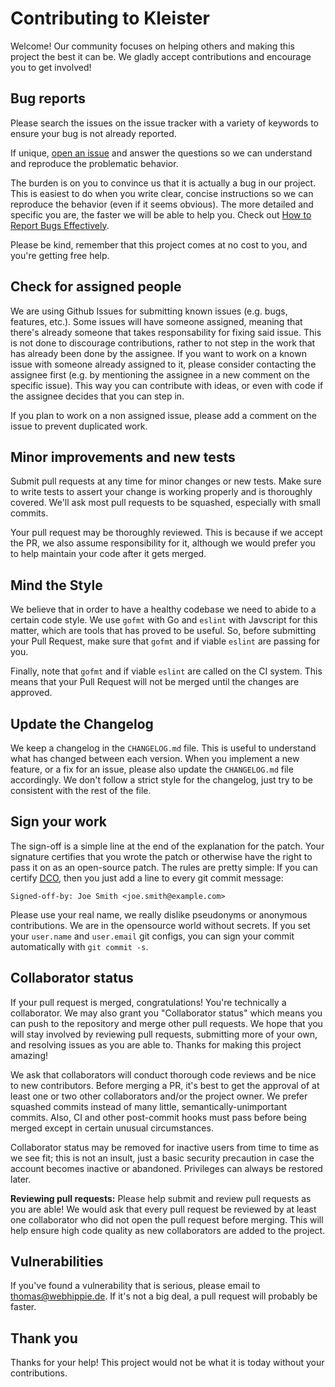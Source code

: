# Contributing to Kleister

Welcome! Our community focuses on helping others and making this project the best it can be. We gladly accept contributions and encourage you to get involved!


## Bug reports

Please search the issues on the issue tracker with a variety of keywords to ensure your bug is not already reported.

If unique, [open an issue](https://github.com/webhippie/go-jenkins/issues) and answer the questions so we can understand and reproduce the problematic behavior.

The burden is on you to convince us that it is actually a bug in our project. This is easiest to do when you write clear, concise instructions so we can reproduce the behavior (even if it seems obvious). The more detailed and specific you are, the faster we will be able to help you. Check out [How to Report Bugs Effectively](http://www.chiark.greenend.org.uk/~sgtatham/bugs.html).

Please be kind, remember that this project comes at no cost to you, and you're getting free help.


## Check for assigned people

We are using Github Issues for submitting known issues (e.g. bugs, features, etc.). Some issues will have someone assigned, meaning that there's already someone that takes responsability for fixing said issue. This is not done to discourage contributions, rather to not step in the work that has already been done by the assignee. If you want to work on a known issue with someone already assigned to it, please consider contacting the assignee first (e.g. by mentioning the assignee in a new comment on the specific issue). This way you can contribute with ideas, or even with code if the assignee decides that you can step in.

If you plan to work on a non assigned issue, please add a comment on the issue to prevent duplicated work.


## Minor improvements and new tests

Submit pull requests at any time for minor changes or new tests. Make sure to write tests to assert your change is working properly and is thoroughly covered. We'll ask most pull requests to be squashed, especially with small commits.

Your pull request may be thoroughly reviewed. This is because if we accept the PR, we also assume responsibility for it, although we would prefer you to help maintain your code after it gets merged.


## Mind the Style

We believe that in order to have a healthy codebase we need to abide to a certain code style. We use `gofmt` with Go and `eslint` with Javscript for this matter, which are tools that has proved to be useful. So, before submitting your Pull Request, make sure that `gofmt` and if viable `eslint` are passing for you.

Finally, note that `gofmt` and if viable `eslint` are called on the CI system. This means that your Pull Request will not be merged until the changes are approved.


## Update the Changelog

We keep a changelog in the `CHANGELOG.md` file. This is useful to understand what has changed between each version. When you implement a new feature, or a fix for an issue, please also update the `CHANGELOG.md` file accordingly. We don't follow a strict style for the changelog, just try to be consistent with the rest of the file.


## Sign your work

The sign-off is a simple line at the end of the explanation for the patch. Your signature certifies that you wrote the patch or otherwise have the right to pass it on as an open-source patch. The rules are pretty simple: If you can certify [DCO](DCO), then you just add a line to every git commit message:

```
Signed-off-by: Joe Smith <joe.smith@example.com>
```

Please use your real name, we really dislike pseudonyms or anonymous contributions. We are in the opensource world without secrets. If you set your `user.name` and `user.email` git configs, you can sign your commit automatically with `git commit -s`.


## Collaborator status

If your pull request is merged, congratulations! You're technically a collaborator. We may also grant you "Collaborator status" which means you can push to the repository and merge other pull requests. We hope that you will stay involved by reviewing pull requests, submitting more of your own, and resolving issues as you are able to. Thanks for making this project amazing!

We ask that collaborators will conduct thorough code reviews and be nice to new contributors. Before merging a PR, it's best to get the approval of at least one or two other collaborators and/or the project owner. We prefer squashed commits instead of many little, semantically-unimportant commits. Also,
CI and other post-commit hooks must pass before being merged except in certain unusual circumstances.

Collaborator status may be removed for inactive users from time to time as we see fit; this is not an insult, just a basic security precaution in case the account becomes inactive or abandoned. Privileges can always be restored later.

**Reviewing pull requests:** Please help submit and review pull requests as you are able! We would ask that every pull request be reviewed by at least one collaborator who did not open the pull request before merging. This will help ensure high code quality as new collaborators are added to the project.


## Vulnerabilities

If you've found a vulnerability that is serious, please email to thomas@webhippie.de. If it's not a big deal, a pull request will probably be faster.


## Thank you

Thanks for your help! This project would not be what it is today without your contributions.
